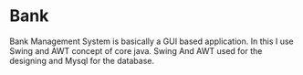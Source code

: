 # Bank
Bank Management System is basically a GUI based application.
In this I use Swing and AWT concept of core java.
Swing And AWT used for the designing and Mysql for the database.

